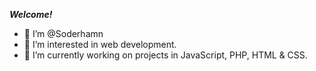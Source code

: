 ***Welcome!***
- 👋 I’m @Soderhamn
- 👀 I’m interested in web development.
- 🌱 I’m currently working on projects in JavaScript, PHP, HTML & CSS.

<!---
Soderhamn/Soderhamn is a ✨ special ✨ repository because its `README.md` (this file) appears on your GitHub profile.
You can click the Preview link to take a look at your changes.
--->
